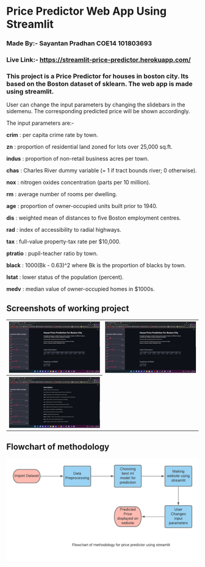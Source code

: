 # Price Predictor Web App Using Streamlit

### Made By:- Sayantan Pradhan COE14 101803693

### Live Link:- https://streamlit-price-predictor.herokuapp.com/

### This project is a Price Predictor for houses in boston city. Its based on the Boston dataset of sklearn. The web app is made using streamlit.

<p>  User can change the input parameters by changing the slidebars in the sidemenu. The corresponding predicted price will be shown accordingly.</p>

<p> The input parameters are:-
  
  <b>crim</b> : per capita crime rate by town.
  
  <b>zn</b> : proportion of residential land zoned for lots over 25,000 sq.ft.

  <b>indus</b> : proportion of non-retail business acres per town.

  <b>chas</b> : Charles River dummy variable (= 1 if tract bounds river; 0 otherwise).

  <b>nox</b> : nitrogen oxides concentration (parts per 10 million).

  <b>rm</b> : average number of rooms per dwelling.

  <b>age</b> : proportion of owner-occupied units built prior to 1940.

  <b>dis</b> : weighted mean of distances to five Boston employment centres.

  <b>rad</b> : index of accessibility to radial highways.

  <b>tax</b> : full-value property-tax rate per \$10,000.

  <b>ptratio</b> : pupil-teacher ratio by town.

  <b>black</b> : 1000(Bk - 0.63)^2 where Bk is the proportion of blacks by town.

  <b>lstat</b> : lower status of the population (percent).

  <b>medv</b> : median value of owner-occupied homes in \$1000s.</p>
  
## Screenshots of working project

<table style="width:100%">
  <tr>
    <th><img src="images/Screenshot6.png"/></th>
    <th><img src="images/Screenshot7.png"/></th>
  </tr>
  <tr>
    <th><img src="images/Screenshot8.png"/></th>
  </tr>
  </table>
  
 ## Flowchart of methodology
 <img src="images/flowchart_pricepredictor.png"/>

